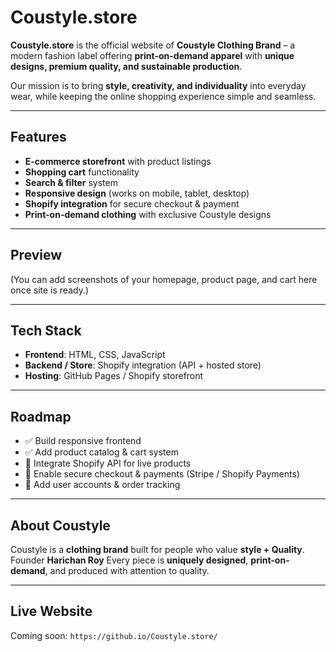 # Coustyle.store  

**Coustyle.store** is the official website of **Coustyle Clothing Brand** – a modern fashion label offering **print-on-demand apparel** with **unique designs, premium quality, and sustainable production**.  

Our mission is to bring **style, creativity, and individuality** into everyday wear, while keeping the online shopping experience simple and seamless.  

---

##  Features
-  **E-commerce storefront** with product listings  
-  **Shopping cart** functionality  
-  **Search & filter** system  
-  **Responsive design** (works on mobile, tablet, desktop)  
-  **Shopify integration** for secure checkout & payment  
-  **Print-on-demand clothing** with exclusive Coustyle designs  

---

##  Preview
   (You can add screenshots of your homepage, product page, and cart here once site is ready.)  

---

##  Tech Stack
- **Frontend**: HTML, CSS, JavaScript  
- **Backend / Store**: Shopify integration (API + hosted store)  
- **Hosting**: GitHub Pages / Shopify storefront  

---

##  Roadmap
- ✅ Build responsive frontend  
- ✅ Add product catalog & cart system  
- 🔄 Integrate Shopify API for live products  
- 🔄 Enable secure checkout & payments (Stripe / Shopify Payments)  
- 🔄 Add user accounts & order tracking  

---

## About Coustyle
Coustyle is a **clothing brand** built for people who value **style + Quality**.  
Founder **Harichan Roy**
Every piece is **uniquely designed**, **print-on-demand**, and produced with attention to quality.  

---

##  Live Website
 Coming soon: `https://github.io/Coustyle.store/`  
